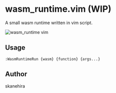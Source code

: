 # wasm_runtime.vim (WIP)
A small wasm runtime written in vim script.

![wasm_runtime vim](https://user-images.githubusercontent.com/7888591/204830740-4850af23-c120-4843-acd6-abeb8ee3d46c.gif)

## Usage

```vim
:WasmRuntimeRun {wasm} {function} {args...}
```

## Author
skanehira
